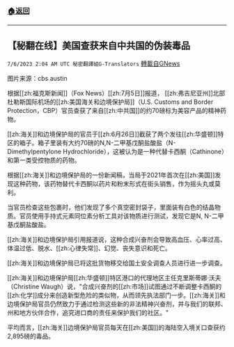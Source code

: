 ###  [:house:返回](README.md)
---


## 【秘翻在线】美国查获来自中共国的伪装毒品
`7/6/2023 2:04 AM UTC 秘密翻譯組G-Translators` [轉載自GNews](https://gnews.org/articles/1440446)

图片来源：cbs austin

根据[[zh:福克斯新闻]]（Fox News）[[zh:7月5日]]报道， [[zh:弗吉尼亚州]]北部杜勒斯国际机场的[[zh:美国海关和边境保护局]]（U.S. Customs and Border Protection，CBP）官员查获了来自[[zh:中共国]]的约70磅标为美容产品的精神药物。

[[zh:海关]]和边境保护局的官员于[[zh:6月26日]]截获了两个发往[[zh:华盛顿]]特区的箱子。箱子里装有大约70磅的N,N-二甲基戊酮盐酸盐（N-Dimethylpentylone Hydrochloride），这被认为是一种代替卡西酮（Cathinone）和第一类受控物质的药物。

根据[[zh:海关]]和边境保护局的一份新闻稿，当局于2021年首次在[[zh:美国]]发现这种药物，该药物替代卡西酮以药片和粉末形式在街头销售，作为摇头丸或莫利。

当官员检查这些包裹时，他们发现了多个真空密封袋子，里面装有白色的结晶物质。官员使用手持式元素同位素分析工具对该物质进行测试，发现它是N, N-二甲基戊酮盐酸盐。

[[zh:海关]]和边境保护局引用报道说，这种合成兴奋剂会导致高血压、心率过高、体温过低、脱水、[[zh:心律失常]]、幻觉、丧失意识和死亡。

[[zh:海关]]和边境保护局已将这批货物移交给国土安全调查人员进行进一步调查。

[[zh:海关]]和边境保护局[[zh:华盛顿]]特区港口的代理地区主任克里斯蒂娜·沃夫（Christine Waugh）说，"合成兴奋剂的[[zh:市场]]试图通过不断调整卡西酮的[[zh:化学]]成分来创造新型危险的类似物，从而领先执法部门一步。[[zh:海关]]和边境保护局官员仍然致力于通过检测这些新的非法精神兴奋剂，并与我们的联邦、州和地方伙伴合作，追究进口商的责任来保护我们的社区。"

平均而言，[[zh:海关]]边境保护局官员每天在[[zh:美国]]的海陆空入境关口查获约2,895磅的毒品。
